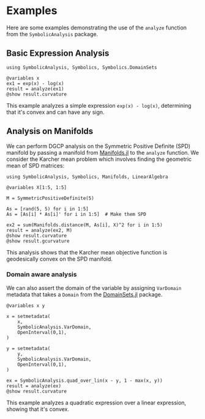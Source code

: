 # Examples

Here are some examples demonstrating the use of the `analyze` function from the `SymbolicAnalysis` package.

## Basic Expression Analysis

```@example euclidean1
using SymbolicAnalysis, Symbolics, Symbolics.DomainSets

@variables x
ex1 = exp(x) - log(x)
result = analyze(ex1)
@show result.curvature
```

This example analyzes a simple expression `exp(x) - log(x)`, determining that it's convex and can have any sign.

## Analysis on Manifolds

We can perform DGCP analysis on the Symmetric Positive Definite (SPD) manifold by passing a manifold from [Manifolds.jl](https://juliamanifolds.github.io/Manifolds.jl/stable/) to the `analyze` function. We consider the Karcher mean problem which involves finding the geometric mean of SPD matrices:

```@example manifold1
using SymbolicAnalysis, Symbolics, Manifolds, LinearAlgebra

@variables X[1:5, 1:5]

M = SymmetricPositiveDefinite(5)

As = [rand(5, 5) for i in 1:5]
As = [As[i] * As[i]' for i in 1:5]  # Make them SPD

ex2 = sum(Manifolds.distance(M, As[i], X)^2 for i in 1:5)
result = analyze(ex2, M)
@show result.curvature
@show result.gcurvature
```

This analysis shows that the Karcher mean objective function is geodesically convex on the SPD manifold.

### Domain aware analysis

We can also assert the domain of the variable by assigning `VarDomain` metadata that takes a `Domain` from the [DomainSets.jl](https://juliaapproximation.github.io/DomainSets.jl/dev/) package.

```@example euclidean1
@variables x y

x = setmetadata(
    x,
    SymbolicAnalysis.VarDomain,
    OpenInterval(0,1),
)

y = setmetadata(
    y,
    SymbolicAnalysis.VarDomain,
    OpenInterval(0,1),
)

ex = SymbolicAnalysis.quad_over_lin(x - y, 1 - max(x, y))
result = analyze(ex)
@show result.curvature
```

This example analyzes a quadratic expression over a linear expression, showing that it's convex.
